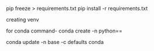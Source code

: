 pip freeze > requirements.txt
pip install -r requirements.txt

creating venv

for conda command-
conda create -n <env name> python==<python version>




conda update -n base -c defaults conda